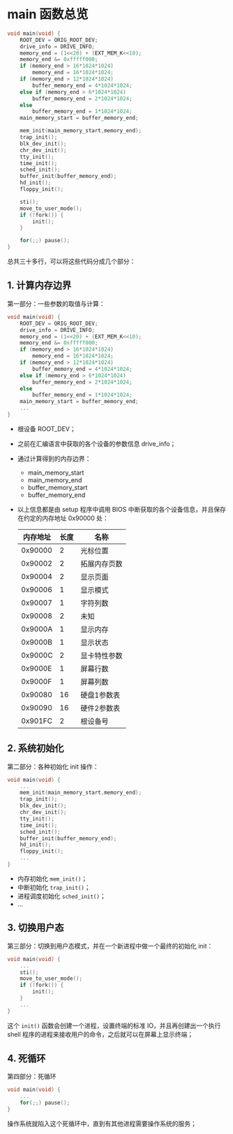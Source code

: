 # main 函数总览

````c
void main(void) {
    ROOT_DEV = ORIG_ROOT_DEV;
    drive_info = DRIVE_INFO;
    memory_end = (1<<20) + (EXT_MEM_K<<10);
    memory_end &= 0xfffff000;
    if (memory_end > 16*1024*1024)
        memory_end = 16*1024*1024;
    if (memory_end > 12*1024*1024) 
        buffer_memory_end = 4*1024*1024;
    else if (memory_end > 6*1024*1024)
        buffer_memory_end = 2*1024*1024;
    else
        buffer_memory_end = 1*1024*1024;
    main_memory_start = buffer_memory_end;

    mem_init(main_memory_start,memory_end);
    trap_init();
    blk_dev_init();
    chr_dev_init();
    tty_init();
    time_init();
    sched_init();
    buffer_init(buffer_memory_end);
    hd_init();
    floppy_init();

    sti();
    move_to_user_mode();
    if (!fork()) {
        init();
    }

    for(;;) pause();
}
````

总共三十多行，可以将这些代码分成几个部分：

## 1. 计算内存边界

第一部分：一些参数的取值与计算：

````c
void main(void) {
    ROOT_DEV = ORIG_ROOT_DEV;
    drive_info = DRIVE_INFO;
    memory_end = (1<<20) + (EXT_MEM_K<<10);
    memory_end &= 0xfffff000;
    if (memory_end > 16*1024*1024)
        memory_end = 16*1024*1024;
    if (memory_end > 12*1024*1024) 
        buffer_memory_end = 4*1024*1024;
    else if (memory_end > 6*1024*1024)
        buffer_memory_end = 2*1024*1024;
    else
        buffer_memory_end = 1*1024*1024;
    main_memory_start = buffer_memory_end;
    ...
}
````

- 根设备 ROOT_DEV；

- 之前在汇编语言中获取的各个设备的参数信息 drive_info；

- 通过计算得到的内存边界：

    - main_memory_start
    - main_memory_end
    - buffer_memory_start
    - buffer_memory_end

- 以上信息都是由 setup 程序中调用 BIOS 中断获取的各个设备信息，并且保存在约定的内存地址 0x90000 处：

    | 内存地址 | 长度 | 名称         |
    | -------- | ---- | ------------ |
    | 0x90000  | 2    | 光标位置     |
    | 0x90002  | 2    | 拓展内存页数 |
    | 0x90004  | 2    | 显示页面     |
    | 0x90006  | 1    | 显示模式     |
    | 0x90007  | 1    | 字符列数     |
    | 0x90008  | 2    | 未知         |
    | 0x9000A  | 1    | 显示内存     |
    | 0x9000B  | 1    | 显示状态     |
    | 0x9000C  | 2    | 显卡特性参数 |
    | 0x9000E  | 1    | 屏幕行数     |
    | 0x9000F  | 1    | 屏幕列数     |
    | 0x90080  | 16   | 硬盘1参数表  |
    | 0x90090  | 16   | 硬件2参数表  |
    | 0x901FC  | 2    | 根设备号     |

## 2. 系统初始化

第二部分：各种初始化 init 操作：

````c
void main(void) {
    ...
    mem_init(main_memory_start,memory_end);
    trap_init();
    blk_dev_init();
    chr_dev_init();
    tty_init();
    time_init();
    sched_init();
    buffer_init(buffer_memory_end);
    hd_init();
    floppy_init();
    ...
}
````

- 内存初始化 `mem_init()`；
- 中断初始化 `trap_init()`；
- 进程调度初始化 `sched_init()`；
- ...

## 3. 切换用户态

第三部分：切换到用户态模式，并在一个新进程中做一个最终的初始化 init：

````c
void main(void) {
    ...
    sti();
    move_to_user_mode();
    if (!fork()) {
        init();
    }
    ...
}
````

这个 `init()` 函数会创建一个进程，设置终端的标准 IO，并且再创建出一个执行 shell 程序的进程来接收用户的命令，之后就可以在屏幕上显示终端；

## 4. 死循环

第四部分：死循环

````c
void main(void) {
    ...
    for(;;) pause();
}
````

操作系统就陷入这个死循环中，直到有其他进程需要操作系统的服务；

​			